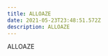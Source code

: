 ```yaml
---
title: ALLOAZE
date: 2021-05-23T23:48:51.572Z
description: ALLOAZE
---
```

<MdxTextImage image="image-2.jpeg" author="ALLOAZE" title="ALLOAZE">  ALLOAZE </MdxTextImage>